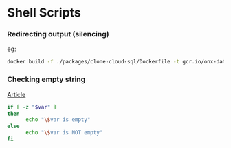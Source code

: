 # Shell Scripts  


### Redirecting output (silencing)

eg:
```bash
docker build -f ./packages/clone-cloud-sql/Dockerfile -t gcr.io/onx-datastore/pygis-clone-cloud-sql:latest . > /dev/null 2>&1
```

### Checking empty string 
[Article](https://www.cyberciti.biz/faq/unix-linux-bash-script-check-if-variable-is-empty/)
```bash
if [ -z "$var" ]
then
      echo "\$var is empty"
else
      echo "\$var is NOT empty"
fi
```
